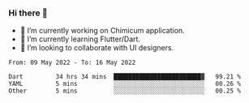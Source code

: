 ### Hi there 👋

<!--
**devcat37/devcat37** is a ✨ _special_ ✨ repository because its `README.md` (this file) appears on your GitHub profile.-->


- 🔭 I’m currently working on Chimicum application.
- 🌱 I’m currently learning Flutter/Dart.
- 👯 I’m looking to collaborate with UI designers.
<!-- - 🤔 I’m looking for help with ... -->

<!--START_SECTION:waka-->

```text
From: 09 May 2022 - To: 16 May 2022

Dart         34 hrs 34 mins  ████████████████████████▓   99.21 %
YAML         5 mins          ░░░░░░░░░░░░░░░░░░░░░░░░░   00.26 %
Other        5 mins          ░░░░░░░░░░░░░░░░░░░░░░░░░   00.25 %
```

<!--END_SECTION:waka-->
